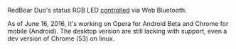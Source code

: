 RedBear Duo's status RGB LED [controlled](goheeca.github.com/Test-RBDuo-BLE) via Web Bluetooth.

As of June 16, 2016, it's working on Opera for Android Beta and Chrome for mobile (Android). The desktop version are still lacking with support, even a dev version of Chrome (53) on linux.
